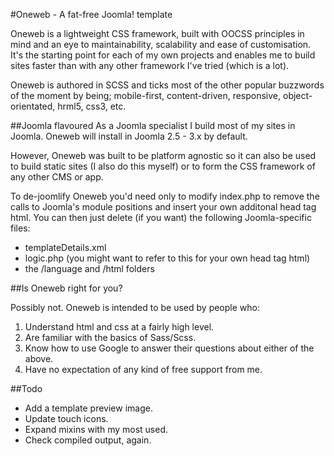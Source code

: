#Oneweb - A fat-free Joomla! template

Oneweb is a lightweight CSS framework, built with OOCSS principles in mind and an eye to maintainability, scalability and ease of customisation. It's the starting point for each of my own projects and enables me to build sites faster than with any other framework I've tried (which is a lot).

Oneweb is authored in SCSS and ticks most of the other popular buzzwords of the moment by being; mobile-first, content-driven, responsive, object-orientated, hrml5, css3, etc.

##Joomla flavoured
As a Joomla specialist I build most of my sites in Joomla. Oneweb will install in Joomla 2.5 - 3.x by default.

However, Oneweb was built to be platform agnostic so it can also be used to build static sites (I also do this myself) or to form the CSS framework of any other CMS or app.

To de-joomlify Oneweb you'd need only to modify index.php to remove the calls to Joomla's module positions and insert your own additonal head tag html. You can then just delete (if you want) the following Joomla-specific files:

* templateDetails.xml
* logic.php (you might want to refer to this for your own head tag html)
* the /language and /html folders

##Is Oneweb right for you?

Possibly not. Oneweb is intended to be used by people who:

1. Understand html and css at a fairly high level.
2. Are familiar with the basics of Sass/Scss.
3. Know how to use Google to answer their questions about either of the above.
4. Have no expectation of any kind of free support from me.

##Todo
* Add a template preview image.
* Update touch icons.
* Expand mixins with my most used.
* Check compiled output, again.
